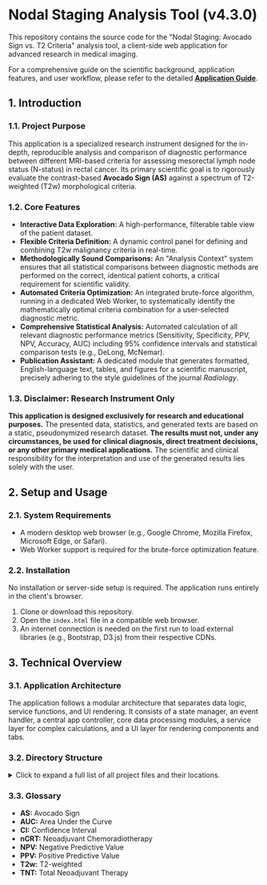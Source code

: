 # Nodal Staging Analysis Tool (v4.3.0)

This repository contains the source code for the "Nodal Staging: Avocado Sign vs. T2 Criteria" analysis tool, a client-side web application for advanced research in medical imaging.

For a comprehensive guide on the scientific background, application features, and user workflow, please refer to the detailed **[Application Guide](./docs/Application_Guide.md)**.

## 1. Introduction

### 1.1. Project Purpose
This application is a specialized research instrument designed for the in-depth, reproducible analysis and comparison of diagnostic performance between different MRI-based criteria for assessing mesorectal lymph node status (N-status) in rectal cancer. Its primary scientific goal is to rigorously evaluate the contrast-based **Avocado Sign (AS)** against a spectrum of T2-weighted (T2w) morphological criteria.

### 1.2. Core Features
* **Interactive Data Exploration:** A high-performance, filterable table view of the patient dataset.
* **Flexible Criteria Definition:** A dynamic control panel for defining and combining T2w malignancy criteria in real-time.
* **Methodologically Sound Comparisons:** An "Analysis Context" system ensures that all statistical comparisons between diagnostic methods are performed on the correct, identical patient cohorts, a critical requirement for scientific validity.
* **Automated Criteria Optimization:** An integrated brute-force algorithm, running in a dedicated Web Worker, to systematically identify the mathematically optimal criteria combination for a user-selected diagnostic metric.
* **Comprehensive Statistical Analysis:** Automated calculation of all relevant diagnostic performance metrics (Sensitivity, Specificity, PPV, NPV, Accuracy, AUC) including 95% confidence intervals and statistical comparison tests (e.g., DeLong, McNemar).
* **Publication Assistant:** A dedicated module that generates formatted, English-language text, tables, and figures for a scientific manuscript, precisely adhering to the style guidelines of the journal *Radiology*.

### 1.3. Disclaimer: Research Instrument Only
**This application is designed exclusively for research and educational purposes.** The presented data, statistics, and generated texts are based on a static, pseudonymized research dataset. **The results must not, under any circumstances, be used for clinical diagnosis, direct treatment decisions, or any other primary medical applications.** The scientific and clinical responsibility for the interpretation and use of the generated results lies solely with the user.

## 2. Setup and Usage

### 2.1. System Requirements
* A modern desktop web browser (e.g., Google Chrome, Mozilla Firefox, Microsoft Edge, or Safari).
* Web Worker support is required for the brute-force optimization feature.

### 2.2. Installation
No installation or server-side setup is required. The application runs entirely in the client's browser.

1.  Clone or download this repository.
2.  Open the `index.html` file in a compatible web browser.
3.  An internet connection is needed on the first run to load external libraries (e.g., Bootstrap, D3.js) from their respective CDNs.

## 3. Technical Overview

### 3.1. Application Architecture
The application follows a modular architecture that separates data logic, service functions, and UI rendering. It consists of a state manager, an event handler, a central app controller, core data processing modules, a service layer for complex calculations, and a UI layer for rendering components and tabs.

### 3.2. Directory Structure
<details>
<summary>Click to expand a full list of all project files and their locations.</summary>

```

/
├── css/
│   └── style.css
├── data/
│   └── data.js
├── docs/
│   ├── ... (summary files)
│   └── Application\_Guide.md
├── js/
│   ├── app/
│   │   ├── main.js
│   │   └── state.js
│   ├── core/
│   │   ├── data\_processor.js
│   │   ├── study\_criteria\_manager.js
│   │   └── t2\_criteria\_manager.js
│   ├── services/
│   │   ├── publication\_service/
│   │   │   ├── ... (text and table generators)
│   │   ├── brute\_force\_manager.js
│   │   ├── publication\_service.js
│   │   └── statistics\_service.js
│   ├── ui/
│   │   ├── components/
│   │   │   ├── ... (reusable UI components)
│   │   ├── tabs/
│   │   │   ├── ... (logic for each main tab)
│   │   ├── event\_manager.js
│   │   └── ui\_manager.js
│   ├── config.js
│   └── utils.js
├── workers/
│   └── brute\_force\_worker.js
├── index.html
└── README.md

```

</details>

### 3.3. Glossary
* **AS:** Avocado Sign
* **AUC:** Area Under the Curve
* **CI:** Confidence Interval
* **nCRT:** Neoadjuvant Chemoradiotherapy
* **NPV:** Negative Predictive Value
* **PPV:** Positive Predictive Value
* **T2w:** T2-weighted
* **TNT:** Total Neoadjuvant Therapy
